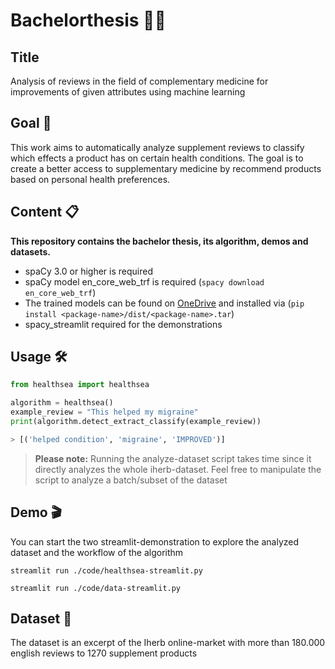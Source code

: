 # Bachelorthesis :student:
## Title

Analysis of reviews in the field of complementary medicine for improvements of given attributes using machine learning

## Goal :dna:

This work aims to automatically analyze supplement reviews to classify which effects a product has on certain health conditions. The goal is to create a better access to supplementary medicine by recommend products based on personal health preferences.


## Content :clipboard:

**This repository contains the bachelor thesis, its algorithm, demos and datasets.**

- spaCy 3.0 or higher is required 
- spaCy model en_core_web_trf is required (```spacy download en_core_web_trf```)
- The trained models can be found on [OneDrive](https://1drv.ms/u/s!An0OhG3IMh2IjzI9skYrgznxs93J?e=1LrhGX) and installed via  (```pip install <package-name>/dist/<package-name>.tar```) 
- spacy_streamlit required for the demonstrations

## Usage :hammer_and_wrench:

```python
from healthsea import healthsea

algorithm = healthsea()
example_review = "This helped my migraine"
print(algorithm.detect_extract_classify(example_review))

> [('helped condition', 'migraine', 'IMPROVED')]

```

> **Please note:** Running the analyze-dataset script takes time since it directly analyzes the whole iherb-dataset. Feel free to manipulate the script to analyze a batch/subset of the dataset

## Demo :clapper:
You can start the two streamlit-demonstration to explore the analyzed dataset and the workflow of the algorithm

```streamlit run ./code/healthsea-streamlit.py```

```streamlit run ./code/data-streamlit.py```

## Dataset :open_file_folder:

The dataset is an excerpt of the Iherb online-market with more than 180.000 english reviews to 1270 supplement products